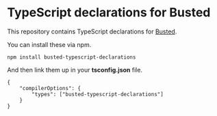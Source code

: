 # TypeScript declarations for Busted

This repository contains TypeScript declarations for [Busted](https://olivinelabs.com/busted/).

You can install these via npm.

```
npm install busted-typescript-declarations
```

And then link them up in your **tsconfig.json** file.

```
{
    "compilerOptions": {
        "types": ["busted-typescript-declarations"]
    }
}
```